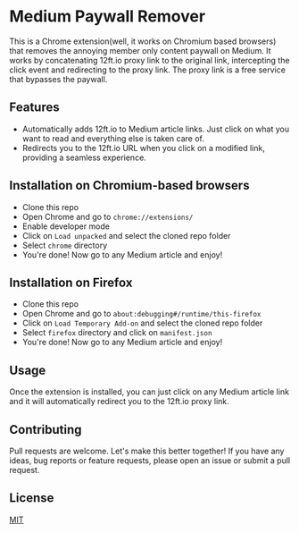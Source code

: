 # Medium Paywall Remover

This is a Chrome extension(well, it works on Chromium based browsers) that removes the annoying member only 
content paywall on Medium.
It works by concatenating 12ft.io proxy link to the original link, intercepting the click event and redirecting
to the proxy link. The proxy link is a free service that bypasses the paywall. 

## Features
- Automatically adds 12ft.io to Medium article links. Just click on what you want to read and everything else is taken care of.
- Redirects you to the 12ft.io URL when you click on a modified link, providing a seamless experience.

## Installation on Chromium-based browsers
- Clone this repo
- Open Chrome and go to `chrome://extensions/`
- Enable developer mode
- Click on `Load unpacked` and select the cloned repo folder
- Select `chrome` directory
- You're done! Now go to any Medium article and enjoy!

## Installation on Firefox
- Clone this repo
- Open Chrome and go to `about:debugging#/runtime/this-firefox`
- Click on `Load Temporary Add-on` and select the cloned repo folder
- Select `firefox` directory and click on `manifest.json`
- You're done! Now go to any Medium article and enjoy!

## Usage
Once the extension is installed, you can just click on any Medium article link and it will automatically redirect you to the 12ft.io proxy link.

## Contributing
Pull requests are welcome. Let's make this better together! If you have any ideas,
bug reports or feature requests, please open an issue or submit a pull request.


## License
[MIT](https://choosealicense.com/licenses/mit/)